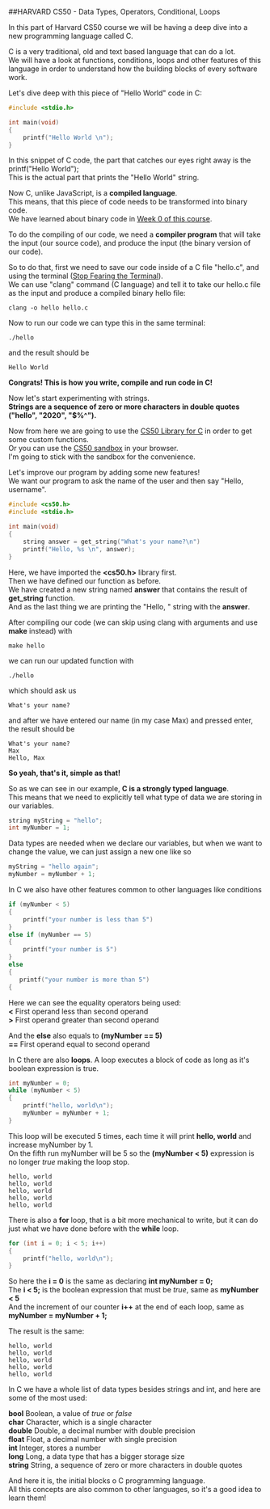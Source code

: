 ##HARVARD CS50 - Data Types, Operators, Conditional, Loops

In this part of Harvard CS50 course we will be having a deep dive into a new programming language called C.

C is a very traditional, old and text based language that can do a lot.  
We will have a look at functions, conditions, loops and other features of this language in order to understand how the building blocks of every software work.

Let's dive deep with this piece of "Hello World" code in C:

```c
#include <stdio.h>

int main(void)
{
    printf("Hello World \n");
}
```

In this snippet of C code, the part that catches our eyes right away is the printf("Hello World");  
This is the actual part that prints the "Hello World" string.

Now C, unlike JavaScript, is a **compiled language**.  
This means, that this piece of code needs to be transformed into binary code.  
We have learned about binary code in [Week 0 of this course](https://maxdyy.com/post/cjz88luj8i897091025rqbbvv).

To do the compiling of our code, we need a **compiler program** that will take the input (our source code), and produce the input (the binary version of our code).

So to do that, first we need to save our code inside of a C file "hello.c", and using the terminal ([Stop Fearing the Terminal](https://maxdyy.com/post/cjq55ogviox5d0a840tv4xuc3)).   
We can use "clang" command (C language) and tell it to take our hello.c file as the input and produce a compiled binary hello file:

```shell script
clang -o hello hello.c
```

Now to run our code we can type this in the same terminal:

```shell script
./hello
```

and the result should be

```text
Hello World
```

**Congrats! This is how you write, compile and run code in C!**


Now let's start experimenting with strings.  
**Strings are a sequence of zero or more characters in double quotes ("hello", "2020", "$%^").**

Now from here we are going to use the [CS50 Library for C](https://cs50.readthedocs.io/library/c/) in order to get some custom functions.  
Or you can use the [CS50 sandbox](https://sandbox.cs50.io/) in your browser.  
I'm going to stick with the sandbox for the convenience.  

Let's improve our program by adding some new features!   
We want our program to ask the name of the user and then say "Hello, username".  


```c
#include <cs50.h>
#include <stdio.h>

int main(void)
{
    string answer = get_string("What's your name?\n")
    printf("Hello, %s \n", answer);
}
```

Here, we have imported the **<cs50.h>** library first.  
Then we have defined our function as before.  
We have created a new string named **answer** that contains the result of **get_string** function.  
And as the last thing we are printing the "Hello, " string with the **answer**.  

After compiling our code (we can skip using clang with arguments and use **make** instead) with

```shell script
make hello
```

we can run our updated function with 

```shell script
./hello
```

which should ask us

```text
What's your name?
```

and after we have entered our name (in my case Max) and pressed enter, the result should be

```text
What's your name?
Max
Hello, Max
```

**So yeah, that's it, simple as that!**

So as we can see in our example, **C is a strongly typed language**.  
This means that we need to explicitly tell what type of data we are storing in our variables.  

```c 
string myString = "hello";
int myNumber = 1;
```

Data types are needed when we declare our variables, but when we want to change the value, we can just assign a new one like so

```c
myString = "hello again";
myNumber = myNumber + 1;
```

In C we also have other features common to other languages like conditions

```c
if (myNumber < 5) 
{
    printf("your number is less than 5")
}
else if (myNumber == 5)
{
    printf("your number is 5") 
}
else
{
   printf("your number is more than 5") 
{
```

Here we can see the equality operators being used:  
**<** First operand less than second operand  
**>** First operand greater than second operand

And the **else** also equals to **(myNumber == 5)**   
**==** First operand equal to second operand

In C there are also **loops**.
A loop executes a block of code as long as it's boolean expression is true.

```c
int myNumber = 0;
while (myNumber < 5) 
{
    printf("hello, world\n");
    myNumber = myNumber + 1;
}
```

This loop will be executed 5 times, each time it will print **hello, world** and increase myNumber by 1.  
On the fifth run myNumber will be 5 so the **(myNumber < 5)** expression is no longer *true* making the loop stop.

```text
hello, world
hello, world
hello, world
hello, world
hello, world
```

There is also a **for** loop, that is a bit more mechanical to write, but it can do just what we have done before with the **while** loop.  

```c
for (int i = 0; i < 5; i++)
{
    printf("hello, world\n");
}
```

So here the **i = 0** is the same as declaring **int myNumber = 0;**  
The **i < 5;** is the boolean expression that must be *true*, same as **myNumber < 5**  
And the increment of our counter **i++** at the end of each loop, same as **myNumber = myNumber + 1;**  

The result is the same:

```text
hello, world
hello, world
hello, world
hello, world
hello, world
```

In C we have a whole list of data types besides strings and int, and here are some of the most used:  

**bool** Boolean, a value of *true* or *false*  
**char** Character, which is a single character  
**double** Double, a decimal number with double precision  
**float** Float, a decimal number with single precision   
**int** Integer, stores a number  
**long** Long, a data type that has a bigger storage size  
**string** String, a sequence of zero or more characters in double quotes  


And here it is, the initial blocks o C programming language.  
All this concepts are also common to other languages, so it's a good idea to learn them!
